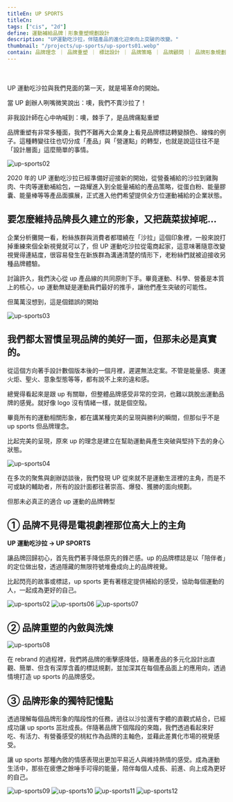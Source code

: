 ```yaml
---
titleEn: UP SPORTS
titleCn:
tags: ["cis", "2d"]
define: 運動補給品牌｜形象重塑規劃設計
description: "UP運動吃沙拉，伴隨產品的進化迎來向上突破的改變。"
thumbnail: "/projects/up-sports/up-sports01.webp"
contain: 品牌理念 ｜ 品牌重塑 ｜ 標誌設計 ｜ 品牌策略 ｜ 品牌顧問 ｜ 品牌形象規劃 ｜ 相關延伸物設計
---
```


<section>　

UP 運動吃沙拉與我們見面的第一天，就是場革命的開始。

當 UP 創辦人咧嘴微笑說出：噢，我們不賣沙拉了！

非我設計師在心中吶喊到：噢，棘手了，是品牌痛點重塑

</section>

<section>

品牌重塑有非常多種面，我們不難再大企業身上看見品牌標誌轉變顏色、線條的例子。這種轉變往往也切分成「產品」與「營運點」的轉型，也就是說這往往不是「設計層面」這麼簡單的事情。

<img alt="up-sports02" data-src="/projects/up-sports/up-sports02.webp" />

2020 年的 UP 運動吃沙拉已經準備好迎接新的開始，從營養補給的沙拉到雞胸肉、牛肉等運動補給包，一路耀進入到全能量補給的產品策略，從蛋白粉、能量膠囊、能量棒等等產品面擴展，正式進入他們希望提供全方位運動補給的企業狀態。

</section>

<section>

## 要怎麼維持品牌長久建立的形象，又把蔬菜拔掉呢...

企業分析攤開一看，粉絲族群與消費者都環繞在「沙拉」這個印象裡，一般來說打掉重練來個全新視覺就可以了，但 UP 運動吃沙拉從電商起家，這意味著隨意改變視覺得連結度，很容易發生在新族群為溝通清楚的情形下，老粉絲們就被迫接收另種品牌體驗。

討論許久，我們決心從 up 產品線的共同原則下手。畢竟運動、科學、營養是本質上的核心，up 運動無疑是運動員們最好的推手，讓他們產生突破的可能性。

但萬萬沒想到，這是個錯誤的開始

<img alt="up-sports03" data-src="/projects/up-sports/up-sports03.webp" />

</section>

<section>

## 我們都太習慣呈現品牌的美好一面，但那未必是真實的。

從這個方向著手設計數個版本後的一個月裡，遲遲無法定案。不管是能量感、奧運火炬、聖火、意象型態等等，都有說不上來的違和感。

總覺得看起來是跟 up 有關聯，但整體品牌感受非常的空洞，也難以跳脫出運動品牌的感覺。就好像 logo 沒有情緒一樣，就是個空殼。

畢竟所有的運動相關形象，都在講某種完美的呈現與勝利的瞬間，但那似乎不是 up sports 但品牌理念。

比起完美的呈現，原來 up 的理念是建立在幫助運動員產生突破與堅持下去的身心狀態。

<img alt="up-sports04" data-src="/projects/up-sports/up-sports04.webp" />

在多次的聚焦與創辦訪談後，我們發現 UP 從來就不是運動生涯裡的主角，而是不可或缺的輔助者，所有的設計面都往著崇高、爆發、獲勝的面向規劃。

但那未必真正的適合 up 運動的品牌轉型

</section>

<section>

## ① 品牌不見得是電視劇裡那位高大上的主角

**UP 運動吃沙拉 → UP SPORTS**

讓品牌回歸初心，首先我們著手降低原先的鋒芒感。up 的品牌標誌是以「陪伴者」的定位做出發，透過隱藏的無限符號堆疊成向上的品牌視覺。

比起閃亮的故事或標誌，up sports 更有著穩定提供補給的感受，協助每個運動的人，一起成為更好的自己。

<img alt="up-sports02" data-src="/projects/up-sports/up-sports05.webp" />
<img alt="up-sports06" data-src="/projects/up-sports/up-sports06.webp" />
<img alt="up-sports07" data-src="/projects/up-sports/up-sports07.webp" />

## ② 品牌重塑的內斂與洗煉

<img alt="up-sports08" data-src="/projects/up-sports/up-sports08.webp" />

在 rebrand 的過程裡，我們將品牌的衝擊感降低，隨著產品的多元化設計出直觀、簡單、但含有深厚含義的標誌規劃，並加深其在每個產品面上的應用向，透過情境打造 up sports 的品牌感受。

## ③ 品牌形象的獨特記憶點

透過理解每個品牌形象的階段性的任務，過往以沙拉還有字體的直觀式結合，已經成功讓 up sports 茁壯成長。伴隨著品牌下個階段的來臨，我們透過看起來好吃、有活力、有營養感受的桃紅作為品牌的主軸色，並藉此差異化市場的視覺感受。

讓 up sports 那種內斂的情感表現出更加平易近人與維持熱情的感受。成為運動生活中，那些在疲憊之餘唾手可得的能量，陪伴每個人成長、前進、向上成為更好的自己。

<img alt="up-sports09" data-src="/projects/up-sports/up-sports09.webp" />
<img alt="up-sports10" data-src="/projects/up-sports/up-sports10.webp" />
<img alt="up-sports11" data-src="/projects/up-sports/up-sports11.webp" />
<img alt="up-sports12" data-src="/projects/up-sports/up-sports12.webp" />

</section>
